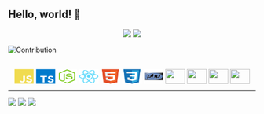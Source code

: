 ## Hello, world! 👋

<!-- ## [![Typing SVG](https://readme-typing-svg.herokuapp.com?font=Fira+Code&pause=1000&color=FE6E95&vCenter=true&multiline=true&width=435&lines=Hello%2C+world!%20👋)](https://git.io/typing-svg) -->

<div align="center">
    <img height="200em" src="https://github-readme-stats.vercel.app/api?username=matheusdearaujo&hide_border=true&bg_color=0d1117&show_icons=true&theme=dracula&include_all_commits=true&count_private=true&custom_title=GitHub%20Stats"/>
    <img height="200em" src="https://github-readme-stats.vercel.app/api/top-langs/?username=matheusdearaujo&layout=compact&hide_border=true&bg_color=0d1117&langs_count=7&theme=dracula"/>
</div>

<!-- Contributions -->
![Contribution](https://activity-graph.herokuapp.com/graph?username=matheusdearaujo&theme=dracula&bg_color=0d1117&title_color=FE6E95&hide_border=true&area=true&line=FE6E95&custom_title=Contribution%20Graph)
  
<div style="display: inline_block" align="center"><br>
  <img align="center" height="30" width="40" src="https://raw.githubusercontent.com/devicons/devicon/master/icons/javascript/javascript-plain.svg">
  <img align="center" height="30" width="40" src="https://raw.githubusercontent.com/devicons/devicon/master/icons/typescript/typescript-plain.svg">
  <img align="center" height="30" width="40" src="https://raw.githubusercontent.com/devicons/devicon/master/icons/nodejs/nodejs-plain.svg">
  <img align="center" height="30" width="40" src="https://raw.githubusercontent.com/devicons/devicon/master/icons/react/react-original.svg">
  <img align="center" height="30" width="40" src="https://raw.githubusercontent.com/devicons/devicon/master/icons/html5/html5-original.svg">
  <img align="center" height="30" width="40" src="https://raw.githubusercontent.com/devicons/devicon/master/icons/css3/css3-original.svg">
  <img align="center" height="30" width="40" src="https://raw.githubusercontent.com/devicons/devicon/master/icons/php/php-original.svg">
  <img align="center" height="30" width="40" src="https://cdn.jsdelivr.net/gh/devicons/devicon/icons/laravel/laravel-plain.svg">
  <img align="center" height="30" width="40" src="https://cdn.jsdelivr.net/gh/devicons/devicon/icons/linux/linux-original.svg">
  <img align="center" height="30" width="40" src="https://cdn.jsdelivr.net/gh/devicons/devicon/icons/git/git-original.svg">
  <img align="center" height="30" width="40" src="https://cdn.jsdelivr.net/gh/devicons/devicon/icons/docker/docker-original.svg">
</div>
  
<hr>

<div>
  <a href="https://instagram.com/mxtheussouza" target="_blank"><img src="https://img.shields.io/badge/-Instagram-%23E4405F?style=for-the-badge&logo=instagram&logoColor=white"></a>
  <a href = "mailto:matheusouzadearaujo@gmail.com" target="_blank"><img src="https://img.shields.io/badge/-Gmail-%23333?style=for-the-badge&logo=gmail&logoColor=white"></a>
  <a href="https://www.linkedin.com/in/matheussouzadearaujo" target="_blank"><img src="https://img.shields.io/badge/-LinkedIn-%230077B5?style=for-the-badge&logo=linkedin&logoColor=white"></a>   
</div>
